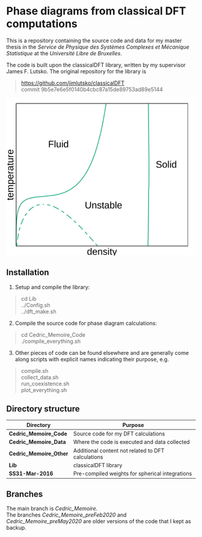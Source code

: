 # Phase diagrams from classical DFT computations

This is a repository containing the source code and data for my master thesis in the *Service de Physique des Systèmes Complexes et Mécanique Statistique* at the *Université Libre de Bruxelles*. 

The code is built upon the classicalDFT library, written by my supervisor James F. Lutsko. The original repository for the library is

> https://github.com/jimlutsko/classicalDFT <br>
> commit 9b5e7e6e5f0140b4cbc87a15de89753ad89e5144 <br>

![alt text](Cedric_Memoire_Other/Illustration/diagram_WHDF_rc12.png?raw=true "Typical phase diagram for colloid-like interactions")

## Installation

1. Setup and compile the library:

> cd Lib <br>
> ../Config.sh <br>
> ../dft\_make.sh <br>

2. Compile the source code for phase diagram calculations:

> cd Cedric\_Memoire\_Code <br>
> ./compile\_everything.sh <br>

3. Other pieces of code can be found elsewhere and are generally come along scripts with explicit names indicating their purpose, e.g. 

> compile.sh <br>
> collect\_data.sh <br>
> run\_coexistence.sh <br>
> plot\_everything.sh <br>

## Directory structure

| Directory | Purpose |
| --------- | ------- |
| **Cedric\_Memoire\_Code**  | Source code for my DFT calculations |
| **Cedric\_Memoire\_Data**  | Where the code is executed and data collected |
| **Cedric\_Memoire\_Other** | Additional content not related to DFT calculations |
| **Lib** | classicalDFT library |
| **SS31-Mar-2016** | Pre-compiled weights for spherical integrations |

## Branches 

The main branch is *Cedric_Memoire*. <br>
The branches *Cedric_Memoire_preFeb2020* and  *Cedric_Memoire_preMay2020* are older versions of the code that I kept as backup. 

